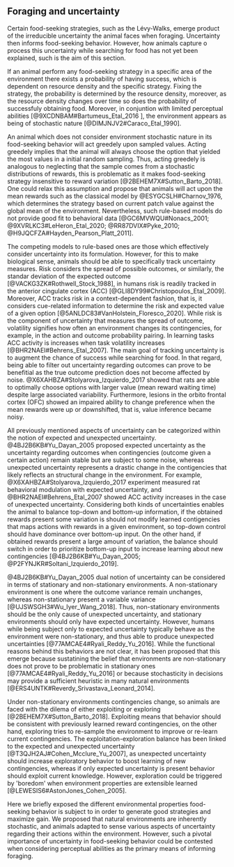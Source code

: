 ## Foraging and uncertainty

Certain food-seeking strategies, such as the Lévy-Walks, emerge product of the
irreducible uncertainty the animal faces when foraging. Uncertainty then
informs food-seeking behavior. However, how animals capture o process this
uncertainty while searching for food has not yet been explained, such is the
aim of this section.

If an animal perform any food-seeking strategy in a specific area of the
environment there exists a probability of having success, which is dependent on
resource density and the specific strategy. Fixing the strategy, the
probability is determined by the resource density, moreover, as the resource
density changes over time so does the probability of successfuly obtaining
food. Moreover, in conjuntion with limited perceptual abilities
[@9XCDNBAM#Bartumeus_Etal_2016 ], the environment appears as being of
stochastic nature [@DIMJNJV2#Caraco_Etal_1990].

An animal which does not consider environment stochastic nature in its
food-seeking behavior will act greedely upon sampled values. Acting greedely
implies that the animal will always choose the option that yielded the most
values in a initial random sampling. Thus, acting greedely is analogous to
neglecting that the sample comes from a stochastic distributions of rewards,
this is problematic as it makes food-seeking strategy insensitive to reward
variation [@2BEHEM7X#Sutton_Barto_2018]. One could relax this assumption and
propose that animals will act upon the mean rewards such as the classical model
by @ESYGCSLH#Charnov_1976, which determines the strategy based on current patch
value against the global mean of the environment. Nevertheless, such rule-based
models do not provide good fit to behavioral data [@GC6MVWQU#Nonacs_2001;
@9XVRLKC3#LeHeron_Etal_2020; @RR87DVIX#Pyke_2010;
@H9JQCFZA#Hayden_Pearson_Platt_2011].

The competing models to rule-based ones are those which effectively consider
uncertainty into its formulation. However, for this to make biological sense,
animals should be able to specifically track uncertainty measures. Risk
considers the spread of possible outcomes, or similarly, the standar deviation
of the expected outcome [@VACKG3ZK#Rothwell_Stock_1988], in humans risk is
readily tracked in the anterior cingulate cortex (ACC)
[@GLI8DY99#Christopoulos_Etal_2009]. Moreover, ACC tracks risk in a
context-dependent fashion, that is, it considers cue-related information to
determine the risk and expected value of a given option
[@5ANLDC83#VanHolstein_Floresco_2020]. While risk is the component of
uncertainty that measures the spread of outcome, volatility signifies how often
an environment changes its contingencies, for example, in the action and
outcome probability pairing. In learning tasks ACC activity is increases when
task volatility increases [@BHR2NAEI#Behrens_Etal_2007]. The main goal of
tracking uncertainty is to augment the chance of success while searching for
food. In that regard, being able to filter out uncertainty regarding outcomes
can prove to be benefitial as the true outcome prediction does not become
affected by noise. @X6XAHBZA#Stolyarova_Izquierdo_2017 showed that rats are
able to optimally choose options with larger value (mean reward waiting time)
despite large associated variability. Furthermore, lesions in the orbito
frontal cortex (OFC) showed an impaired ability to change preference when the
mean rewards were up or downshifted, that is, value inference became noisy.

All previously mentioned aspects of uncertainty can be categorized within the
notion of expected and unexpected uncertainty. @4BJ2B6KB#Yu_Dayan_2005 proposed
expected uncertainty as the uncertainty regarding outcomes when contingencies
(outcome given a certain action) remain stable but are subject to some noise,
whereas unexpected uncertainty represents a drastic change in the contigencies
that likely reflects an structural change in the environment. For example,
@X6XAHBZA#Stolyarova_Izquierdo_2017 experiment measured rat behavioral
modulation with expected uncertainty, and @BHR2NAEI#Behrens_Etal_2007 showed
ACC activity increases in the case of unexpected uncertainty. Considering both
kinds of uncertainties enables the animal to balance top-down and bottom-up
information, if the obtained rewards present some variation is should not
modify learned contigencies that maps actions with rewards in a given
environment, so top-down control should have dominance over bottom-up input. On
the other hand, if obtained rewards present a large amount of variation, the
balance should switch in order to prioritize bottom-up input to increase
learning about new contingencies [@4BJ2B6KB#Yu_Dayan_2005;
@P2FYNJKR#Soltani_Izquierdo_2019].

@4BJ2B6KB#Yu_Dayan_2005 dual notion of uncertainty can be considered in terms of
stationary and non-stationary environments. A non-stationary environment is one
where the outcome variance remain unchanges, whereas non-stationary present a
variable variance [@UJSWSGH3#Wu_Iyer_Wang_2018]. Thus, non-stationary
environments should be the only cause of unexpected uncertainty, and stationary
environments should only have expected uncertainty. However, humans while being
subject only to expected uncertainty typically behave as the environment were
non-stationary, and thus able to produce unexpected uncertainties
[@77AMCAE4#Ryali_Reddy_Yu_2016]. While the functional reasons behind this
behaviors are not clear, it has been proposed that this emerge because
sustatining the belief that environments are non-stationary does not prove to
be problematic in stationary ones [@77AMCAE4#Ryali_Reddy_Yu_2016] or because
stochasticity in decisions may provide a sufficient heuristic in many natural
environments [@ERS4UNTK#Reverdy_Srivastava_Leonard_2014].

Under non-stationary environments contingencies change, so animals are faced
with the dilema of either exploiting or exploring
[@2BEHEM7X#Sutton_Barto_2018]. Exploiting means that behavior should be
consistent with previously learned reward contingencies, on the other hand,
exploring tries to re-sample the environment to improve or re-learn current
contingencies. The exploitation-exploration balance has been linked to the
expected and unexpected uncertainty [@T3QJH2AJ#Cohen_Mcclure_Yu_2007], as
unexpected uncertainty should increase exploratory behavior to boost learning
of new contingencies, whereas if only expected uncertainty is present behavior
should exploit current knowledge. However, exploration could be triggered by
'boredom' when environment properties are extensible learned
[@LEWESIS6#AstonJones_Cohen_2005].

Here we briefly exposed the different environmental properties food-seeking
behavior is subject to in order to generate good strategies and maximize gain.
We proposed that natural environments are inherently stochastic, and animals
adapted to sense various aspects of uncertainty regarding their actions within
the environment. However, such a pivotal importance of uncertainty in
food-seeking behavior could be contested when considering perceptual abilities
as the primary means of informing foraging.
